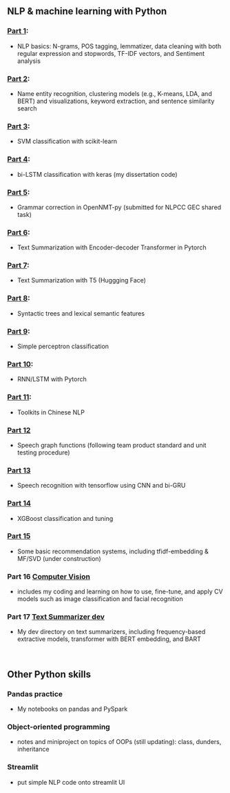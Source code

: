 ## NLP & machine learning with Python

### [Part 1](https://github.com/daywatch/Python/blob/main/P1_NLP_showcase.ipynb):
- NLP basics: N-grams, POS tagging, lemmatizer, data cleaning with both regular expression and stopwords, TF-IDF vectors, and Sentiment analysis

### [Part 2](https://github.com/daywatch/Python/blob/main/P2_NLP_showcase.ipynb): 
- Name entity recognition, clustering models (e.g., K-means, LDA, and BERT) and visualizations, keyword extraction, and sentence similarity search

### [Part 3](https://github.com/daywatch/Python/blob/main/P3_SVM_classification.ipynb):
- SVM classification with scikit-learn

### [Part 4](https://github.com/daywatch/Python/blob/main/P4_classification_keras.py):
- bi-LSTM classification with keras (my dissertation code)

### [Part 5](https://github.com/daywatch/Python/blob/main/P5_openNMTpy_transformer.txt):
- Grammar correction in OpenNMT-py (submitted for NLPCC GEC shared task)

### [Part 6](https://github.com/daywatch/Python/blob/main/P6_pytorch_transformerpy.py):
- Text Summarization with Encoder-decoder Transformer in Pytorch

### [Part 7](https://github.com/daywatch/Python/blob/main/P7_T5_HuggingFace.ipynb): 
- Text Summarization with T5 (Huggging Face)

### [Part 8](https://github.com/daywatch/Python/blob/main/P8_NLP_showcase.ipynb):
- Syntactic trees and lexical semantic features

### [Part 9](https://github.com/daywatch/Python/blob/main/P9_Perceptron_classification.ipynb): 
- Simple perceptron classification

### [Part 10](https://github.com/daywatch/Python/blob/main/P10_LSTM_with_Pytorch.ipynb):
- RNN/LSTM with Pytorch

### [Part 11](https://github.com/daywatch/Python/blob/main/P11_ChineseNLP.ipynb):
- Toolkits in Chinese NLP

### [Part 12](https://github.com/daywatch/Python/blob/main/P12_speechgraph_class_and_unit_tests_.py)
- Speech graph functions (following team product standard and unit testing procedure)

### [Part 13](https://github.com/daywatch/Python/blob/main/P13_tensorflow_speech_recognition_CNN_biGRU.ipynb)
- Speech recognition with tensorflow using CNN and bi-GRU

### [Part 14](https://github.com/daywatch/Python/blob/main/P14_XGBoost_and_autotuning.ipynb)
- XGBoost classification and tuning

### [Part 15](https://github.com/daywatch/Python/tree/main/P15_applied_recommendor_system)
- Some basic recommendation systems, including tfidf-embedding & MF/SVD (under construction)

### Part 16 [**Computer Vision**](https://github.com/daywatch/Python/tree/main/computer_vision)
- includes my coding and learning on how to use, fine-tune, and apply CV models such as image classification and facial recognition

### Part 17 [Text Summarizer dev](https://github.com/daywatch/Python/tree/main/text_summarizer_dev)
- My dev directory on text summarizers, including frequency-based extractive models, transformer with BERT embedding, and BART

<br>

## Other Python skills

### Pandas practice
- My notebooks on pandas and PySpark

### Object-oriented programming 
- notes and miniproject on topics of OOPs (still updating): class, dunders, inheritance

### Streamlit
- put simple NLP code onto streamlit UI

<br />
